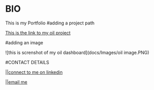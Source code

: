 # BIO
This is my Portfolio
#adding a project path

[This is the link to my oil project](https://github.com/FIYINT/fitness-Project-using-Python-Power-BI)


#adding an image  

![this is screnshot of my oil dashboard](docs/Images/oil image.PNG)


#CONTACT DETAILS  

||[connect to me on linkedin](https://www.linkedin.com/in/titus-fadayini-1b75a2176/)  

||[email me](mailto:fiyinfadayini@gmail.com)

